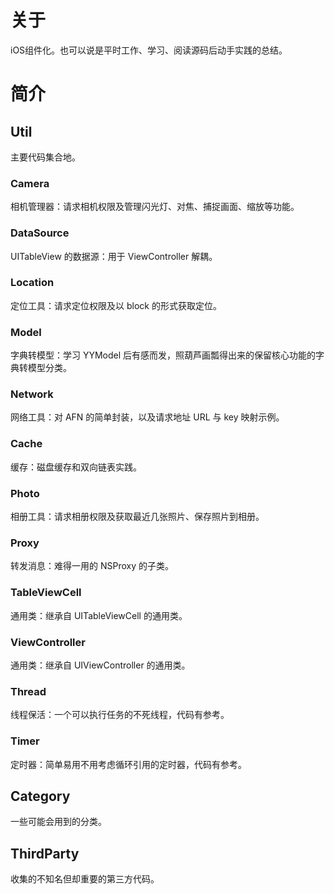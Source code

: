 # 关于
iOS组件化。也可以说是平时工作、学习、阅读源码后动手实践的总结。

# 简介
## Util
主要代码集合地。
### Camera
相机管理器：请求相机权限及管理闪光灯、对焦、捕捉画面、缩放等功能。
### DataSource
UITableView 的数据源：用于 ViewController 解耦。
### Location
定位工具：请求定位权限及以 block 的形式获取定位。
### Model
字典转模型：学习 YYModel 后有感而发，照葫芦画瓢得出来的保留核心功能的字典转模型分类。
### Network
网络工具：对 AFN 的简单封装，以及请求地址 URL 与 key 映射示例。
### Cache
缓存：磁盘缓存和双向链表实践。
### Photo
相册工具：请求相册权限及获取最近几张照片、保存照片到相册。
### Proxy
转发消息：难得一用的 NSProxy 的子类。
### TableViewCell
通用类：继承自 UITableViewCell 的通用类。
### ViewController
通用类：继承自 UIViewController 的通用类。
### Thread
线程保活：一个可以执行任务的不死线程，代码有参考。
### Timer
定时器：简单易用不用考虑循环引用的定时器，代码有参考。

## Category
一些可能会用到的分类。

## ThirdParty
收集的不知名但却重要的第三方代码。



